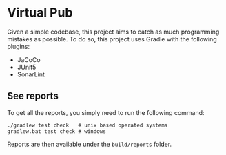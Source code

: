 Virtual Pub
===========

Given a simple codebase, this project aims to catch as much programming mistakes as possible. To do so, this project uses Gradle with the following plugins:
 - JaCoCo
 - JUnit5
 - SonarLint

See reports
-----------

To get all the reports, you simply need to run the following command:
```shell
./gradlew test check   # unix based operated systems
gradlew.bat test check # windows
```

Reports are then available under the `build/reports` folder.